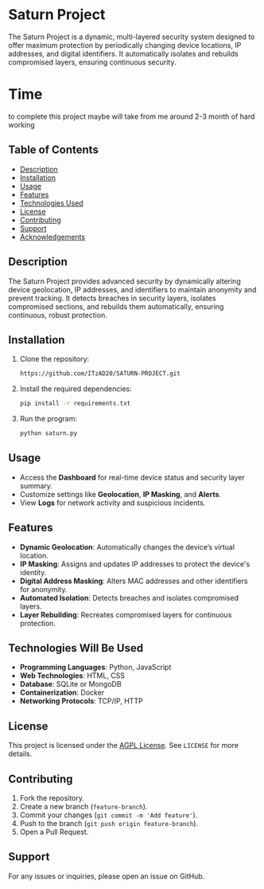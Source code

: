 # Saturn Project

The Saturn Project is a dynamic, multi-layered security system designed to offer maximum protection by periodically changing device locations, IP addresses, and digital identifiers. It automatically isolates and rebuilds compromised layers, ensuring continuous security.

# Time
to complete this project maybe will take from me around 2-3 month of hard working

## Table of Contents
- [Description](#description)
- [Installation](#installation)
- [Usage](#usage)
- [Features](#features)
- [Technologies Used](#technologies-used)
- [License](#license)
- [Contributing](#contributing)
- [Support](#support)
- [Acknowledgements](#acknowledgements)

## Description

The Saturn Project provides advanced security by dynamically altering device geolocation, IP addresses, and identifiers to maintain anonymity and prevent tracking. It detects breaches in security layers, isolates compromised sections, and rebuilds them automatically, ensuring continuous, robust protection.

## Installation

1. Clone the repository:
    ```bash
    https://github.com/ITzAD20/SATURN-PROJECT.git
    ```
2. Install the required dependencies:
    ```bash
    pip install -r requirements.txt
    ```
3. Run the program:
    ```bash
    python saturn.py
    ```

## Usage

- Access the **Dashboard** for real-time device status and security layer summary.
- Customize settings like **Geolocation**, **IP Masking**, and **Alerts**.
- View **Logs** for network activity and suspicious incidents.

## Features

- **Dynamic Geolocation**: Automatically changes the device’s virtual location.
- **IP Masking**: Assigns and updates IP addresses to protect the device's identity.
- **Digital Address Masking**: Alters MAC addresses and other identifiers for anonymity.
- **Automated Isolation**: Detects breaches and isolates compromised layers.
- **Layer Rebuilding**: Recreates compromised layers for continuous protection.

## Technologies Will Be Used

- **Programming Languages**: Python, JavaScript
- **Web Technologies**: HTML, CSS
- **Database**: SQLite or MongoDB
- **Containerization**: Docker
- **Networking Protocols**: TCP/IP, HTTP

## License

This project is licensed under the [AGPL License](https://www.gnu.org/licenses/agpl-3.0.html). See `LICENSE` for more details.

## Contributing

1. Fork the repository.
2. Create a new branch (`feature-branch`).
3. Commit your changes (`git commit -m 'Add feature'`).
4. Push to the branch (`git push origin feature-branch`).
5. Open a Pull Request.

## Support

For any issues or inquiries, please open an issue on GitHub.

